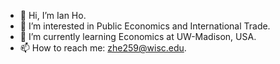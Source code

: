 - 👋 Hi, I’m Ian Ho.
- 👀 I’m interested in Public Economics and International Trade.
- 🌱 I’m currently learning Economics at UW-Madison, USA.
- 📫 How to reach me: zhe259@wisc.edu.
